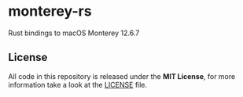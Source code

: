 # monterey-rs
Rust bindings to macOS Monterey 12.6.7


## License

All code in this repository is released under the **MIT License**, for more
information take a look at the [LICENSE] file.

[LICENSE]:
https://github.com/HyperEntangledQubit/monterey-rs/blob/master/LICENSE
